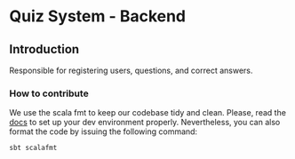 # Quiz System - Backend

## Introduction

Responsible for registering users, questions, and correct answers.

### How to contribute

We use the scala fmt to keep our codebase tidy and clean. Please, read
the [docs](https://scalameta.org/scalafmt/) to set up your dev environment properly.
Nevertheless, you can also format the code by issuing the following command:

```
sbt scalafmt
```